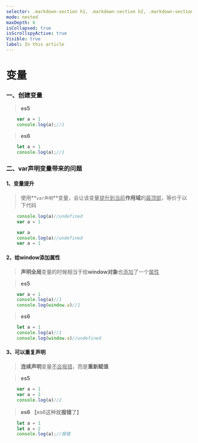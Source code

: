 ```yaml
---
selector: .markdown-section h1, .markdown-section h2, .markdown-section h3, .markdown -section h4, .markdown-section h5, .markdown-section h6 " ,
mode: nested
maxDepth: 6
isCollapsed: true
isScrollspyActive: true
Visible: true
label: In this article
---
```

# 变量

### 一、创建变量

> **es5**

```javascript
    var a = 1
    console.log(a);//1
```

> **es6**

```javascript
    let a = 1
    console.log(a);//1
```

### 二、var声明变量带来的问题

#### 1、变量提升

> 使用**`var声明`**变量，会让该变量<u>提升到当前</u>**作用域**的<u>最顶部</u>，等价于以下代码

```javascript
    console.log(a)//undefined
    var a = 1
```

```javascript
    var a
    console.log(a)//undefined
    var a = 1
```

#### 2、给window添加属性

> **声明全局**变量的时候相当于给**window对象**也<u>添加</u>了一个<u>属性</u>

> **es5**

```javascript
    var a = 1
    console.log(a)//1
    console.log(window.a)//1
```

> **es6**

```javascript
    let a = 1
    console.log(a)//1
    console.log(window.a)//undefined
```

#### 3、可以重复声明

> **连续声明**变量<u>不会报错</u>，而是**重新赋值**

> **es5**

```javascript
    var a = 1
    var a = 2
    console.log(a)//2
```

> **es6** 【es6这种就**报错**了】

```javascript
    let a = 1
    let a = 2
    console.log(a);//报错
```
